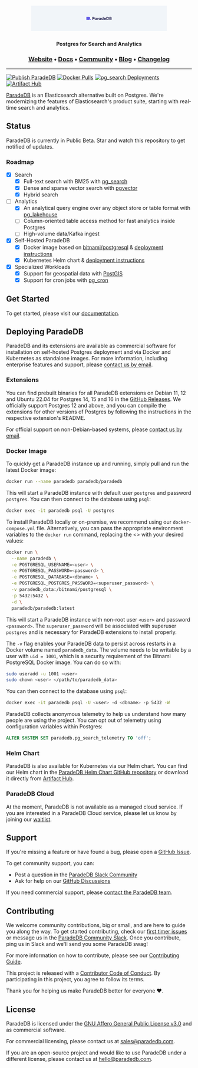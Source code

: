 <h1 align="center">
  <a href="https://paradedb.com"><img src="docs/logo/readme.svg" alt="ParadeDB" width="368px"></a>
<br>
</h1>

<p align="center">
  <b>Postgres for Search and Analytics</b> <br />
</p>

<h3 align="center">
  <a href="https://paradedb.com">Website</a> &bull;
  <a href="https://docs.paradedb.com">Docs</a> &bull;
  <a href="https://join.slack.com/t/paradedbcommunity/shared_invite/zt-217mordsh-ielS6BiZf7VW3rqKBFgAlQ">Community</a> &bull;
  <a href="https://blog.paradedb.com">Blog</a> &bull;
  <a href="https://docs.paradedb.com/changelog/">Changelog</a>
</h3>

---

[![Publish ParadeDB](https://github.com/paradedb/paradedb/actions/workflows/publish-paradedb.yml/badge.svg)](https://github.com/paradedb/paradedb/actions/workflows/publish-paradedb.yml)
[![Docker Pulls](https://img.shields.io/docker/pulls/paradedb/paradedb)](https://hub.docker.com/r/paradedb/paradedb)
[![pg_search Deployments](https://img.shields.io/badge/22k-green?label=pg_search%20deployments)](https://github.com/paradedb/paradedb/releases/latest)
[![Artifact Hub](https://img.shields.io/endpoint?url=https://artifacthub.io/badge/repository/paradedb)](https://artifacthub.io/packages/search?repo=paradedb)

[ParadeDB](https://paradedb.com) is an Elasticsearch alternative built on Postgres. We're modernizing the features of Elasticsearch's product suite, starting with real-time search and analytics.

## Status

ParadeDB is currently in Public Beta. Star and watch this repository to get notified of updates.

### Roadmap

- [x] Search
  - [x] Full-text search with BM25 with [pg_search](https://github.com/paradedb/paradedb/tree/dev/pg_search#overview)
  - [x] Dense and sparse vector search with [pgvector](https://github.com/pgvector/pgvector#pgvector)
  - [x] Hybrid search
- [ ] Analytics
  - [x] An analytical query engine over any object store or table format with [pg_lakehouse](https://github.com/paradedb/paradedb/tree/dev/pg_lakehouse#overview)
  - [ ] Column-oriented table access method for fast analytics inside Postgres
  - [ ] High-volume data/Kafka ingest
- [x] Self-Hosted ParadeDB
  - [x] Docker image based on [bitnami/postgresql](https://hub.docker.com/r/bitnami/postgresql) & [deployment instructions](https://docs.paradedb.com/deploy/aws)
  - [x] Kubernetes Helm chart & [deployment instructions](https://docs.paradedb.com/deploy/helm)
- [x] Specialized Workloads
  - [x] Support for geospatial data with [PostGIS](https://github.com/postgis/postgis)
  - [x] Support for cron jobs with [pg_cron](https://github.com/citusdata/pg_cron)

## Get Started

To get started, please visit our [documentation](https://docs.paradedb.com).

## Deploying ParadeDB

ParadeDB and its extensions are available as commercial software for installation on self-hosted Postgres deployment and via Docker and Kubernetes as standalone images. For more information, including enterprise features and support, please [contact us by email](mailto:sales@paradedb.com).

### Extensions

You can find prebuilt binaries for all ParadeDB extensions on Debian 11, 12 and Ubuntu 22.04 for Postgres 14, 15 and 16 in the [GitHub Releases](https://github.com/paradedb/paradedb/releases/latest). We officially support Postgres 12 and above, and you can compile the extensions for other versions of Postgres by following the instructions in the respective extension's README.

For official support on non-Debian-based systems, please [contact us by email](mailto:sales@paradedb.com).

### Docker Image

To quickly get a ParadeDB instance up and running, simply pull and run the latest Docker image:

```bash
docker run --name paradedb paradedb/paradedb
```

This will start a ParadeDB instance with default user `postgres` and password `postgres`. You can then connect to the database using `psql`:

```bash
docker exec -it paradedb psql -U postgres
```

To install ParadeDB locally or on-premise, we recommend using our `docker-compose.yml` file. Alternatively, you can pass the appropriate environment variables to the `docker run` command, replacing the <> with your desired values:

```bash
docker run \
  --name paradedb \
  -e POSTGRESQL_USERNAME=<user> \
  -e POSTGRESQL_PASSWORD=<password> \
  -e POSTGRESQL_DATABASE=<dbname> \
  -e POSTGRESQL_POSTGRES_PASSWORD=<superuser_password> \
  -v paradedb_data:/bitnami/postgresql \
  -p 5432:5432 \
  -d \
  paradedb/paradedb:latest
```

This will start a ParadeDB instance with non-root user `<user>` and password `<password>`. The `superuser_password` will be associated with superuser `postgres` and is necessary for ParadeDB extensions to install properly.

The `-v` flag enables your ParadeDB data to persist across restarts in a Docker volume named `paradedb_data`. The volume needs to be writable by a user with `uid = 1001`, which is a security requirement of the Bitnami PostgreSQL Docker image. You can do so with:

```bash
sudo useradd -u 1001 <user>
sudo chown <user> </path/to/paradedb_data>
```

You can then connect to the database using `psql`:

```bash
docker exec -it paradedb psql -U <user> -d <dbname> -p 5432 -W
```

ParadeDB collects anonymous telemetry to help us understand how many people are using the project. You can opt out of telemetry using configuration variables within Postgres:

```sql
ALTER SYSTEM SET paradedb.pg_search_telemetry TO 'off';
```

### Helm Chart

ParadeDB is also available for Kubernetes via our Helm chart. You can find our Helm chart in the [ParadeDB Helm Chart GitHub repository](https://github.com/paradedb/helm-charts) or download it directly from [Artifact Hub](https://artifacthub.io/packages/helm/paradedb/paradedb).

### ParadeDB Cloud

At the moment, ParadeDB is not available as a managed cloud service. If you are interested in a ParadeDB Cloud service, please let us know by joining our [waitlist](https://form.typeform.com/to/jHkLmIzx).

## Support

If you're missing a feature or have found a bug, please open a
[GitHub Issue](https://github.com/paradedb/paradedb/issues/new/choose).

To get community support, you can:

- Post a question in the [ParadeDB Slack Community](https://join.slack.com/t/paradedbcommunity/shared_invite/zt-217mordsh-ielS6BiZf7VW3rqKBFgAlQ)
- Ask for help on our [GitHub Discussions](https://github.com/paradedb/paradedb/discussions)

If you need commercial support, please [contact the ParadeDB team](mailto:sales@paradedb.com).

## Contributing

We welcome community contributions, big or small, and are here to guide you along
the way. To get started contributing, check our [first timer issues](https://github.com/paradedb/paradedb/labels/good%20first%20issue)
or message us in the [ParadeDB Community Slack](https://join.slack.com/t/paradedbcommunity/shared_invite/zt-217mordsh-ielS6BiZf7VW3rqKBFgAlQ). Once you contribute, ping us in Slack and we'll send you some ParadeDB swag!

For more information on how to contribute, please see our
[Contributing Guide](/CONTRIBUTING.md).

This project is released with a [Contributor Code of Conduct](/CODE_OF_CONDUCT.md).
By participating in this project, you agree to follow its terms.

Thank you for helping us make ParadeDB better for everyone :heart:.

## License

ParadeDB is licensed under the [GNU Affero General Public License v3.0](LICENSE) and as commercial software.

For commercial licensing, please contact us at [sales@paradedb.com](mailto:sales@paradedb.com).

If you are an open-source project and would like to use ParadeDB under a different license, please contact us at [hello@paradedb.com](mailto:hello@paradedb.com).
